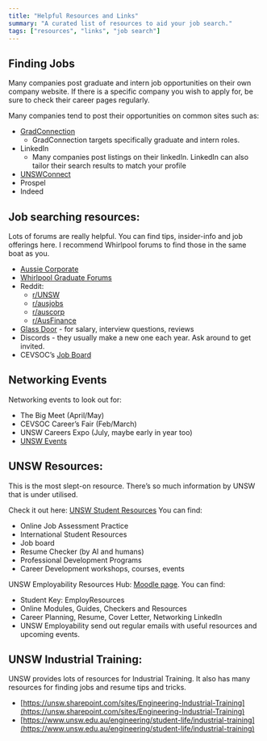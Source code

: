 ```yaml
---
title: "Helpful Resources and Links"
summary: "A curated list of resources to aid your job search."
tags: ["resources", "links", "job search"]
---
```

## Finding Jobs

Many companies post graduate and intern job opportunities on their own company website. If there is a specific company you wish to apply for, be sure to check their career pages regularly. 

Many companies tend to post their opportunities on common sites such as:



* [GradConnection](https://au.gradconnection.com/) 
    * GradConnection targets specifically graduate and intern roles. 
* LinkedIn
    * Many companies post listings on their linkedIn. LinkedIn can also tailor their search results to match your profile
* [UNSWConnect](https://unswconnect.unsw.edu.au/) 
* Prospel
* Indeed


## Job searching resources:

Lots of forums are really helpful. You can find tips, insider-info and job offerings here. I recommend Whirlpool forums to find those in the same boat as you. 



* [Aussie Corporate](https://gradhub.theaussiecorporate.com/) 
* [Whirlpool Graduate Forums](https://forums.whirlpool.net.au/forum/136) 
* Reddit:
    * [r/UNSW](https://www.reddit.com/r/unsw/)
    * [r/ausjobs](https://www.reddit.com/r/ausjobs/)
    * [r/auscorp](https://www.reddit.com/r/auscorp/)
    * [r/AusFinance](https://www.reddit.com/r/AusFinance/)
* [Glass Door](https://www.glassdoor.com.au/) - for salary, interview questions, reviews 
* Discords - they usually make a new one each year. Ask around to get invited.
* CEVSOC’s [Job Board](https://www.cevsoc.com/job-board) 


## Networking Events

Networking events to look out for:



* The Big Meet (April/May)
* CEVSOC Career’s Fair (Feb/March)
* UNSW Careers Expo (July, maybe early in year too)
* [UNSW Events](https://www.unsw.edu.au/employability/events-news/events) 


## UNSW Resources:

This is the most slept-on resource. There’s so much information by UNSW that is under utilised. 

Check it out here: [UNSW Student Resources](https://www.unsw.edu.au/employability/resources) 
You can find:


* Online Job Assessment Practice
* International Student Resources
* Job board
* Resume Checker (by AI and humans)
* Professional Development Programs
* Career Development workshops, courses, events

UNSW Employability Resources Hub: [Moodle page](https://moodle.telt.unsw.edu.au/enrol/index.php?id=71119). You can find:



* Student Key: EmployResources
* Online Modules, Guides, Checkers and Resources
* Career Planning, Resume, Cover Letter, Networking LinkedIn
* UNSW Employability send out regular emails with useful resources and upcoming events. 

## UNSW Industrial Training:

UNSW provides lots of resources for Industrial Training. It also has many resources for finding jobs and resume tips and tricks.  



* [https://unsw.sharepoint.com/sites/Engineering-Industrial-Training](https://unsw.sharepoint.com/sites/Engineering-Industrial-Training) 
* [https://www.unsw.edu.au/engineering/student-life/industrial-training](https://www.unsw.edu.au/engineering/student-life/industrial-training) 


